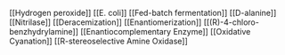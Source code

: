 [[Hydrogen peroxide]]
[[E. coli]]
[[Fed-batch fermentation]]
[[D-alanine]]
[[Nitrilase]]
[[Deracemization]]
[[Enantiomerization]]
[[(R)-4-chloro-benzhydrylamine]]
[[Enantiocomplementary Enzyme]]
[[Oxidative Cyanation]]
[[R-stereoselective Amine Oxidase]]
